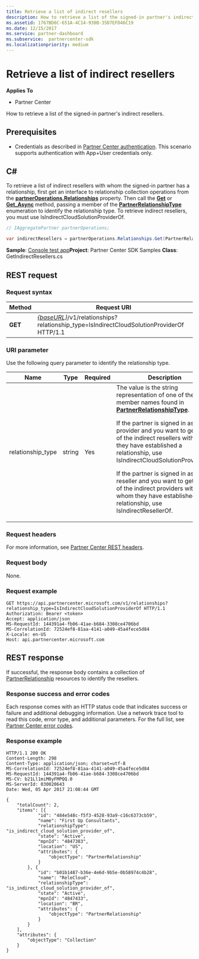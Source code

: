 ```yaml
---
title: Retrieve a list of indirect resellers
description: How to retrieve a list of the signed-in partner's indirect resellers.
ms.assetid: 1767BD6C-651A-4C14-930B-35D7EFD46C19
ms.date: 12/15/2017
ms.service: partner-dashboard
ms.subservice:  partnercenter-sdk
ms.localizationpriority: medium
---
```


# Retrieve a list of indirect resellers

**Applies To**

- Partner Center

How to retrieve a list of the signed-in partner's indirect resellers.

## Prerequisites

- Credentials as described in [Partner Center authentication](partner-center-authentication.md). This scenario supports authentication with App+User credentials only.

## C\#

To retrieve a list of indirect resellers with whom the signed-in partner has a relationship, first get an interface to relationship collection operations from the [**partnerOperations.Relationships**](https://docs.microsoft.com/dotnet/api/microsoft.store.partnercenter.ipartner.relationships) property. Then call the [**Get**](https://docs.microsoft.com/dotnet/api/microsoft.store.partnercenter.relationships.irelationshipcollection.get) or [**Get\_Async**](https://docs.microsoft.com/dotnet/api/microsoft.store.partnercenter.relationships.irelationshipcollection.getasync) method, passing a member of the [**PartnerRelationshipType**](https://docs.microsoft.com/dotnet/api/microsoft.store.partnercenter.models.relationships.partnerrelationshiptype) enumeration to identify the relationship type. To retrieve indirect resellers, you must use IsIndirectCloudSolutionProviderOf.

``` csharp
// IAggregatePartner partnerOperations;

var indirectResellers = partnerOperations.Relationships.Get(PartnerRelationshipType.IsIndirectCloudSolutionProviderOf);
```

**Sample**: [Console test app](console-test-app.md)**Project**: Partner Center SDK Samples **Class**: GetIndirectResellers.cs

## REST request

### Request syntax

| Method  | Request URI                                                                                                                |
|---------|----------------------------------------------------------------------------------------------------------------------------|
| **GET** | [*{baseURL}*](partner-center-rest-urls.md)/v1/relationships?relationship\_type=IsIndirectCloudSolutionProviderOf HTTP/1.1 |

### URI parameter

Use the following query parameter to identify the relationship type.

<table>
<colgroup>
<col width="25%" />
<col width="25%" />
<col width="25%" />
<col width="25%" />
</colgroup>
<thead>
<tr class="header">
<th>Name</th>
<th>Type</th>
<th>Required</th>
<th>Description</th>
</tr>
</thead>
<tbody>
<tr class="odd">
<td>relationship_type</td>
<td>string</td>
<td>Yes</td>
<td>The value is the string representation of one of the member names found in <a href="https://docs.microsoft.com/dotnet/api/microsoft.store.partnercenter.models.relationships.partnerrelationshiptype"><strong>PartnerRelationshipType</strong></a>.
<p>If the partner is signed in as a provider and you want to get a list of the indirect resellers with whom they have established a relationship, use IsIndirectCloudSolutionProviderOf.</p>
<p>If the partner is signed in as a reseller and you want to get a list of the indirect providers with whom they have established a relationship, use IsIndirectResellerOf.</p></td>
</tr>
</tbody>
</table>

### Request headers

For more information, see [Partner Center REST headers](headers.md).

### Request body

None.

### Request example

```http
GET https://api.partnercenter.microsoft.com/v1/relationships?relationship_type=IsIndirectCloudSolutionProviderOf HTTP/1.1
Authorization: Bearer <token>
Accept: application/json
MS-RequestId: 144391a4-fb06-41ae-b684-3308ce4706bd
MS-CorrelationId: 72524ef8-81aa-4141-a049-45a4fece5d84
X-Locale: en-US
Host: api.partnercenter.microsoft.com
```

## REST response

If successful, the response body contains a collection of [PartnerRelationship](relationships-resources.md) resources to identify the resellers.

### Response success and error codes

Each response comes with an HTTP status code that indicates success or failure and additional debugging information. Use a network trace tool to read this code, error type, and additional parameters. For the full list, see [Partner Center error codes](error-codes.md).

### Response example

```http
HTTP/1.1 200 OK
Content-Length: 298
Content-Type: application/json; charset=utf-8
MS-CorrelationId: 72524ef8-81aa-4141-a049-45a4fece5d84
MS-RequestId: 144391a4-fb06-41ae-b684-3308ce4706bd
MS-CV: b21Ll1miM0yFMPQQ.0
MS-ServerId: 030020643
Date: Wed, 05 Apr 2017 21:08:44 GMT

{
    "totalCount": 2,
    "items": [{
            "id": "484e548c-f5f3-4528-93a9-c16c6373cb59",
            "name": "First Up Consultants",
            "relationshipType": "is_indirect_cloud_solution_provider_of",
            "state": "Active",
            "mpnId": "4847383",
            "location": "US",
            "attributes": {
                "objectType": "PartnerRelationship"
            }
        }, {
            "id": "b01b1487-b36e-4e6d-9b5e-0b58974c4b28",
            "name": "ReleCloud",
            "relationshipType": "is_indirect_cloud_solution_provider_of",
            "state": "Active",
            "mpnId": "4847433",
            "location": "BR",
            "attributes": {
                "objectType": "PartnerRelationship"
            }
        }
    ],
    "attributes": {
        "objectType": "Collection"
    }
}
```
